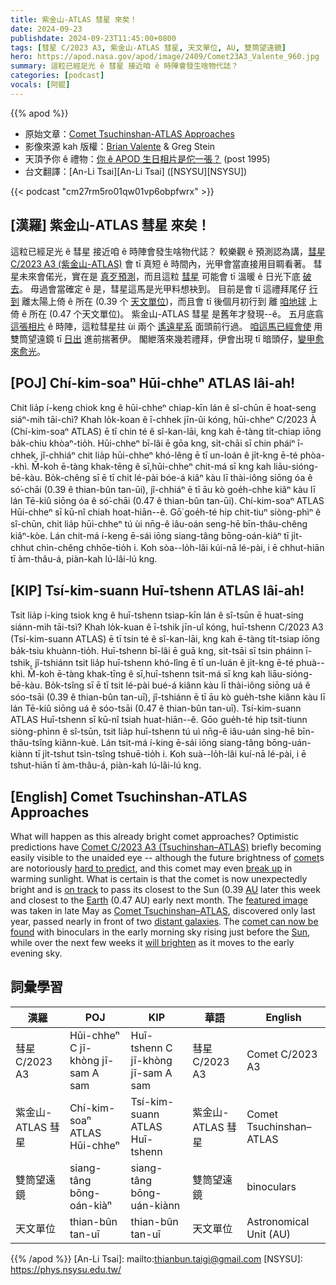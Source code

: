 ```yaml
---
title: 紫金山-ATLAS 彗星 來矣！
date: 2024-09-23
publishdate: 2024-09-23T11:45:00+0800
tags: [彗星 C/2023 A3, 紫金山-ATLAS 彗星, 天文單位, AU, 雙筒望遠鏡]
hero: https://apod.nasa.gov/apod/image/2409/Comet23A3_Valente_960.jpg
summary: 這粒已經足光 ê 彗星 接近咱 ê 時陣會發生啥物代誌？
categories: [podcast]
vocals: [阿錕]
---
```


{{% apod %}}

- 原始文章：[Comet Tsuchinshan-ATLAS Approaches](https://apod.nasa.gov/apod/ap240923.html)
- 影像來源 kah 版權：[Brian Valente](https://www.astrobin.com/users/bvalente/) & Greg Stein
- 天頂予你 ê 禮物：[你 ê APOD 生日相片是佗一張？](https://apod.nasa.gov/apod/calendar/allyears.html) (post 1995)
- 台文翻譯：[An-Li Tsai][An-Li Tsai] ([NSYSU][NSYSU])

{{< podcast "cm27rm5ro01qw01vp6obpfwrx" >}}

## [漢羅] 紫金山-ATLAS 彗星 來矣！
這粒已經足光 ê 彗星 接近咱 ê 時陣會發生啥物代誌？
較樂觀 ê 預測認為講，[彗星 C/2023 A3 (紫金山-ATLAS)][Comet C/2023 A3 (Tsuchinshan–ATLAS)] 會 tī 真短 ê 時間內，光甲會當直接用目睭看著。
彗星未來會偌光，實在是 [真歹預測][hard to predict]，而且這粒 [彗星][comet] 可能會 tī 溫暖 ê 日光下底 [破去][break up]。
毋過會當確定 ê 是，彗星這馬是光甲料想袂到。
目前是會 tī 這禮拜尾仔 [行到][on track] 離太陽上倚 ê 所在 (0.39 个 [天文單位][AU])，而且會 tī 後個月初行到 離 [咱地球][Earth] 上倚 ê 所在 (0.47 个天文單位)。
紫金山-ATLAS 彗星 是舊年才發現--ê。
五月底翕 [這張相片][featured image] ê 時陣，這粒彗星拄 ùi 兩个 [遙遠星系][distant galaxies] 面頭前行過。
[咱這馬已經會使][comet can now be found] 用雙筒望遠鏡 tī [日出][Sun] 進前揣著伊。
閣紲落來幾若禮拜，伊會出現 tī 暗頭仔，[變甲愈來愈光][will brighten]。

## [POJ] Chí-kim-soaⁿ Hūi-chheⁿ ATLAS lâi-ah!
Chit lia̍p í-keng chiok kng ê hūi-chheⁿ chiap-kīn lán ê sî-chūn ē hoat-seng siáⁿ-mih tāi-chì?
Khah lo̍k-koan ê ī-chhek jīn-ûi kóng, hūi-chheⁿ C/2023 À (Chí-kim-soaⁿ ATLAS) ē tī chin té ê sî-kan-lāi, kng kah ē-tàng ti̍t-chiap iōng ba̍k-chiu khòaⁿ-tio̍h.
Hūi-chheⁿ bī-lâi ē gōa kng, si̍t-chāi sī chin pháiⁿ ī-chhek, jî-chhiáⁿ chit lia̍p hūi-chheⁿ khó-lêng ē tī un-loán ê ji̍t-kng ē-té phòa--khì.
M̄-koh ē-tàng khak-tēng ê sī,hūi-chheⁿ chit-má sī kng kah liāu-sióng-bē-kàu.
Bo̍k-chêng sī ē tī chit lé-pài bóe-á kiâⁿ kàu lī thài-iông siōng óa ê só͘-chāi (0.39 ê thian-bûn tan-ūi), jî-chhiáⁿ ē tī āu kò goe̍h-chhe kiâⁿ kàu lī lán Tē-kiû siōng óa ê só͘-chāi (0.47 ê thian-bûn tan-ūi).
Chí-kim-soaⁿ ATLAS Hūi-chheⁿ sī kū-nî chiah hoat-hiān--ê.
Gō͘ goe̍h-té hip chit-tiuⁿ siòng-phìⁿ ê sî-chūn, chit lia̍p hūi-chheⁿ tú ùi nn̄g-ê iâu-oán seng-hē bīn-thâu-chêng kiâⁿ-kòe.
Lán chit-má í-keng ē-sái iōng siang-tâng bōng-oán-kiàⁿ tī ji̍t-chhut chìn-chêng chhōe-tio̍h i.
Koh sòa--lo̍h-lâi kúi-nā lé-pài, i ē chhut-hiān tī àm-thâu-á, piàn-kah lú-lâi-lú kng.

## [KIP] Tsí-kim-suann Huī-tshenn ATLAS lâi-ah!
Tsit lia̍p í-king tsiok kng ê huī-tshenn tsiap-kīn lán ê sî-tsūn ē huat-sing siánn-mih tāi-tsì?
Khah lo̍k-kuan ê ī-tshik jīn-uî kóng, huī-tshenn C/2023 A3 (Tsí-kim-suann ATLAS) ē tī tsin té ê sî-kan-lāi, kng kah ē-tàng ti̍t-tsiap iōng ba̍k-tsiu khuànn-tio̍h.
Huī-tshenn bī-lâi ē guā kng, si̍t-tsāi sī tsin pháinn ī-tshik, jî-tshiánn tsit lia̍p huī-tshenn khó-lîng ē tī un-luán ê ji̍t-kng ē-té phuà--khì.
M̄-koh ē-tàng khak-tīng ê sī,huī-tshenn tsit-má sī kng kah liāu-sióng-bē-kàu.
Bo̍k-tsîng sī ē tī tsit lé-pài bué-á kiânn kàu lī thài-iông siōng uá ê sóo-tsāi (0.39 ê thian-bûn tan-uī), jî-tshiánn ē tī āu kò gue̍h-tshe kiânn kàu lī lán Tē-kiû siōng uá ê sóo-tsāi (0.47 ê thian-bûn tan-uī).
Tsí-kim-suann ATLAS Huī-tshenn sī kū-nî tsiah huat-hiān--ê.
Gōo gue̍h-té hip tsit-tiunn siòng-phìnn ê sî-tsūn, tsit lia̍p huī-tshenn tú uì nn̄g-ê iâu-uán sing-hē bīn-thâu-tsîng kiânn-kuè.
Lán tsit-má í-king ē-sái iōng siang-tâng bōng-uán-kiànn tī ji̍t-tshut tsìn-tsîng tshuē-tio̍h i.
Koh suà--lo̍h-lâi kuí-nā lé-pài, i ē tshut-hiān tī àm-thâu-á, piàn-kah lú-lâi-lú kng.

## [English] Comet Tsuchinshan-ATLAS Approaches
What will happen as this already bright comet approaches?
Optimistic predictions have [Comet C/2023 A3 (Tsuchinshan–ATLAS)][Comet C/2023 A3 (Tsuchinshan–ATLAS)] briefly becoming easily visible to the unaided eye -- although the future brightness of [comet][comet]s are notoriously [hard to predict][hard to predict], and this comet may even [break up][break up] in warming sunlight.
What is certain is that the comet is now unexpectedly bright and is [on track][on track] to pass its closest to the Sun (0.39 [AU][AU] later this week and closest to the [Earth][Earth] (0.47 AU) early next month.
The [featured image][featured image] was taken in late May as [Comet Tsuchinshan–ATLAS][Comet Tsuchinshan–ATLAS], discovered only last year, passed nearly in front of two [distant galaxies][distant galaxies].
The [comet can now be found][comet can now be found] with binoculars in the early morning sky rising just before the [Sun][Sun], while over the next few weeks it [will brighten][will brighten] as it moves to the early evening sky.

## 詞彙學習
|漢羅|POJ|KIP|華語|English|
|-|-|-|-|-|
| 彗星 C/2023 A3 | Hūi-chheⁿ C jī-khòng jī-sam A sam | Huī-tshenn C jī-khòng jī-sam A sam | 彗星 C/2023 A3 | Comet C/2023 A3 |
| 紫金山-ATLAS 彗星 | Chí-kim-soaⁿ ATLAS Hūi-chheⁿ | Tsí-kim-suann ATLAS Huī-tshenn | 紫金山-ATLAS 彗星 | Comet Tsuchinshan–ATLAS |
| 雙筒望遠鏡 | siang-tâng bōng-oán-kiàⁿ | siang-tâng bōng-uán-kiànn | 雙筒望遠鏡 | binoculars |
| 天文單位 | thian-bûn tan-uī | thian-bûn tan-uī | 天文單位 | Astronomical Unit (AU)|

{{% /apod %}}
[An-Li Tsai]: mailto:thianbun.taigi@gmail.com
[NSYSU]: https://phys.nsysu.edu.tw/

[copyright]: https://apod.nasa.gov/apod/fap/lib/about_apod.html#srapply
[License3]: https://creativecommons.org/licenses/by/3.0/
[License2]:https://creativecommons.org/licenses/by-nc-nd/2.0/

[Comet C/2023 A3 (Tsuchinshan–ATLAS)]:https://en.wikipedia.org/wiki/C/2023_A3_(Tsuchinshan%E2%80%93ATLAS)
[comet]:https://apod.nasa.gov/apod/ap131117.html
[hard to predict]:https://emusements.com/wp-content/uploads/2019/04/cat-doh.jpg
[break up]:https://apod.nasa.gov/apod/ap230903.html
[on track]:https://theskylive.com/3dsolarsystem?obj=c2023a3
[AU]:https://en.wikipedia.org/wiki/Astronomical_unit
[Earth]:https://science.nasa.gov/earth/facts/
[featured image]:https://www.astrobin.com/jt8z8x/B/
[Comet Tsuchinshan–ATLAS]:https://www.seti.org/will-comet-c2023-a3-tsuchinshan-atlas-be-comet-decade
[distant galaxies]:https://apod.nasa.gov/apod/ap210802.html
[comet can now be found]:https://earthsky.org/space/comet-c-2023-a3-sep-oct-2024-tsuchinshan-atlas/
[Sun]:https://science.nasa.gov/sun/
[will brighten]:http://www.aerith.net/comet/catalog/2023A3/2023A3.html
